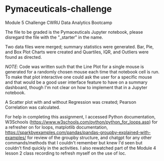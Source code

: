 # Pymaceuticals-challenge
Module 5 Challenge CWRU Data Analytics Bootcamp

The file to be graded is the Pymaceuticals Jupyter notebook, please disregard the file with the "_starter" in the name.

Two data files were merged; summary statistics were generated. Bar, Pie, and Box Plot Charts were created and Quartiles, IQR, and Outliers were found as directed. 

*NOTE*: Code was written such that the Line Plot for a single mouse is generated for a randomly chosen mouse each time that notebook cell is run. To make that plot interactive one could ask the user for a specific mouse and that would be a good user interface feature to have on a summary dashboard, though I'm not clear on how to implement that in a Jupyter notebook. 

A Scatter plot with and without Regression was created; Pearson Correlation was calculated.

For help in completing this assignment, I accessed Python documentation, W3Schools (https://www.w3schools.com/python/python_for_loops.asp) for a refresher on for loops, matplotlib documentation, https://sparkbyexamples.com/pandas/pandas-groupby-explained-with-examples/ for review of the groupby structure, and chatgpt for any other commands/methods that I couldn't remember but knew I'd seen but couldn't find quickly in the activities. I also rewatched part of the Module 4 lesson 2 class recording to refresh myself on the use of loc. 
